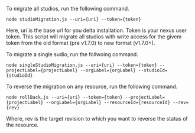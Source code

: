 To migrate all studios, run the following command.

`node studioMigration.js --uri={uri} --token={token}`

Here, uri is the base url for you delta installation. Token is your nexus user token. This script will migrate all studios with write access for the givem token from the old format (pre v1.7.0) to new format (v1.7.0+).

To migrate a single sudio, run the follwoing command.

`node singleStudioMigration.js --uri={uri} --token={token} --projectLabel={projectLabel} --orgLabel={orgLabel} --studioId={studioId}`

To reverse the migration on any resource, run the following command.

`node rollBack.js --uri={uri} --token={token} --projectLabel={projectLabel} --orgLabel={orgLabel} --resourceId={resourceId} --rev={rev}`

Where, rev is the target revision to which you want to reverse the status of the resource.
